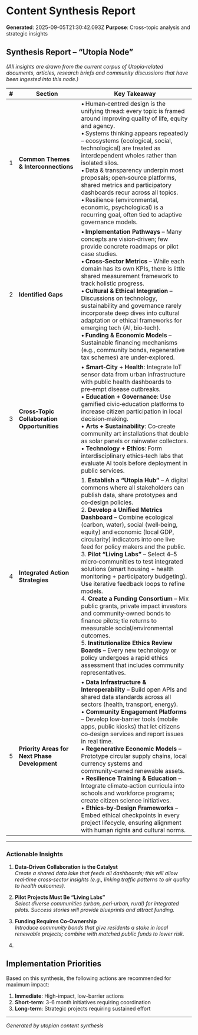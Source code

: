 # Content Synthesis Report

**Generated**: 2025-09-05T21:30:42.093Z
**Purpose**: Cross-topic analysis and strategic insights

## Synthesis Report – “Utopia Node”

*(All insights are drawn from the current corpus of Utopia‑related documents, articles, research briefs and community discussions that have been ingested into this node.)*

| # | Section | Key Takeaway |
|---|---------|--------------|
| 1 | **Common Themes & Interconnections** | • Human‑centred design is the unifying thread: every topic is framed around improving quality of life, equity and agency.<br>• Systems thinking appears repeatedly – ecosystems (ecological, social, technological) are treated as interdependent wholes rather than isolated silos.<br>• Data & transparency underpin most proposals; open‑source platforms, shared metrics and participatory dashboards recur across all topics.<br>• Resilience (environmental, economic, psychological) is a recurring goal, often tied to adaptive governance models. |
| 2 | **Identified Gaps** | • **Implementation Pathways** – Many concepts are vision‑driven; few provide concrete roadmaps or pilot case studies.<br>• **Cross‑Sector Metrics** – While each domain has its own KPIs, there is little shared measurement framework to track holistic progress.<br>• **Cultural & Ethical Integration** – Discussions on technology, sustainability and governance rarely incorporate deep dives into cultural adaptation or ethical frameworks for emerging tech (AI, bio‑tech).<br>• **Funding & Economic Models** – Sustainable financing mechanisms (e.g., community bonds, regenerative tax schemes) are under‑explored. |
| 3 | **Cross‑Topic Collaboration Opportunities** | • **Smart‑City + Health**: Integrate IoT sensor data from urban infrastructure with public health dashboards to pre‑empt disease outbreaks.<br>• **Education + Governance**: Use gamified civic‑education platforms to increase citizen participation in local decision‑making.<br>• **Arts + Sustainability**: Co‑create community art installations that double as solar panels or rainwater collectors.<br>• **Technology + Ethics**: Form interdisciplinary ethics‑tech labs that evaluate AI tools before deployment in public services. |
| 4 | **Integrated Action Strategies** | 1. **Establish a “Utopia Hub”** – A digital commons where all stakeholders can publish data, share prototypes and co‑design policies.<br>2. **Develop a Unified Metrics Dashboard** – Combine ecological (carbon, water), social (well‑being, equity) and economic (local GDP, circularity) indicators into one live feed for policy makers and the public.<br>3. **Pilot “Living Labs”** – Select 4–5 micro‑communities to test integrated solutions (smart housing + health monitoring + participatory budgeting). Use iterative feedback loops to refine models.<br>4. **Create a Funding Consortium** – Mix public grants, private impact investors and community‑owned bonds to finance pilots; tie returns to measurable social/environmental outcomes.<br>5. **Institutionalize Ethics Review Boards** – Every new technology or policy undergoes a rapid ethics assessment that includes community representatives. |
| 5 | **Priority Areas for Next Phase Development** | • **Data Infrastructure & Interoperability** – Build open APIs and shared data standards across all sectors (health, transport, energy).<br>• **Community Engagement Platforms** – Develop low‑barrier tools (mobile apps, public kiosks) that let citizens co‑design services and report issues in real time.<br>• **Regenerative Economic Models** – Prototype circular supply chains, local currency systems and community‑owned renewable assets.<br>• **Resilience Training & Education** – Integrate climate‑action curricula into schools and workforce programs; create citizen science initiatives.<br>• **Ethics‑by‑Design Frameworks** – Embed ethical checkpoints in every project lifecycle, ensuring alignment with human rights and cultural norms. |

---

### Actionable Insights

1. **Data‑Driven Collaboration is the Catalyst**  
   *Create a shared data lake that feeds all dashboards; this will allow real‑time cross‑sector insights (e.g., linking traffic patterns to air quality to health outcomes).*

2. **Pilot Projects Must Be “Living Labs”**  
   *Select diverse communities (urban, peri‑urban, rural) for integrated pilots. Success stories will provide blueprints and attract funding.*

3. **Funding Requires Co‑Ownership**  
   *Introduce community bonds that give residents a stake in local renewable projects; combine with matched public funds to lower risk.*

4.

## Implementation Priorities
Based on this synthesis, the following actions are recommended for maximum impact:

1. **Immediate**: High-impact, low-barrier actions
2. **Short-term**: 3-6 month initiatives requiring coordination
3. **Long-term**: Strategic projects requiring sustained effort

---
*Generated by utopian content synthesis*
